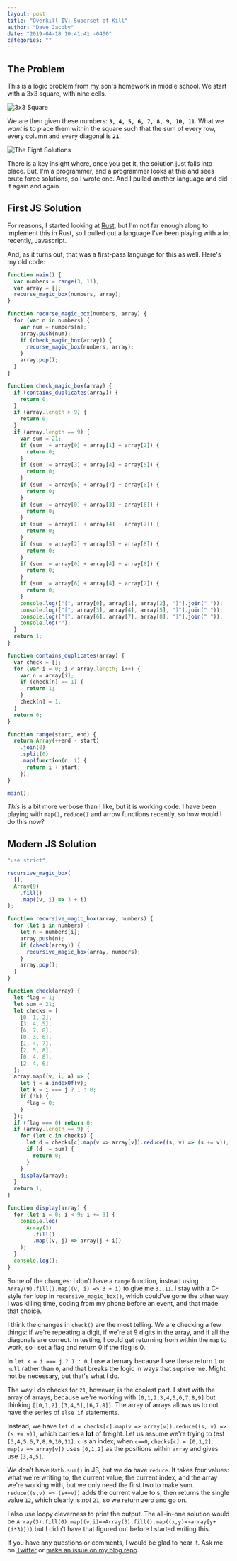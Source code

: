 ```yaml
---
layout: post
title: "Overkill IV: Superset of Kill"
author: "Dave Jacoby"
date: "2019-04-18 10:41:41 -0400"
categories: ""
---
```


## The Problem

This is a logic problem from my son's homework in middle school. We start with a 3x3 square, with nine cells.

![3x3 Square](https://jacoby.github.io/images/mb1.jpg)

We are then given these numbers: **`3, 4, 5, 6, 7, 8, 9, 10, 11`**. What we _want_ is to place them within the square such that the sum of every row, every column and every diagonal is **`21`**.

![The Eight Solutions](https://jacoby.github.io/images/mb2.jpg)

There is a key insight where, once you get it, the solution just falls into place. But, I'm a programmer, and a programmer looks at this and sees brute force solutions, so I wrote one. And I pulled another language and did it again and again.

## First JS Solution

For reasons, I started looking at [Rust](https://www.rust-lang.org/), but I'm not far enough along to implement this in Rust, so I pulled out a language I've been playing with a lot recently, Javascript.

And, as it turns out, that was a first-pass language for this as well. Here's my old code:

```javascript
function main() {
  var numbers = range(3, 11);
  var array = [];
  recurse_magic_box(numbers, array);
}

function recurse_magic_box(numbers, array) {
  for (var n in numbers) {
    var num = numbers[n];
    array.push(num);
    if (check_magic_box(array)) {
      recurse_magic_box(numbers, array);
    }
    array.pop();
  }
}

function check_magic_box(array) {
  if (contains_duplicates(array)) {
    return 0;
  }
  if (array.length > 9) {
    return 0;
  }
  if (array.length == 9) {
    var sum = 21;
    if (sum != array[0] + array[1] + array[2]) {
      return 0;
    }
    if (sum != array[3] + array[4] + array[5]) {
      return 0;
    }
    if (sum != array[6] + array[7] + array[8]) {
      return 0;
    }
    if (sum != array[0] + array[3] + array[6]) {
      return 0;
    }
    if (sum != array[1] + array[4] + array[7]) {
      return 0;
    }
    if (sum != array[2] + array[5] + array[8]) {
      return 0;
    }
    if (sum != array[0] + array[4] + array[8]) {
      return 0;
    }
    if (sum != array[6] + array[4] + array[2]) {
      return 0;
    }
    console.log(["[", array[0], array[1], array[2], "]"].join(" "));
    console.log(["[", array[3], array[4], array[5], "]"].join(" "));
    console.log(["[", array[6], array[7], array[8], "]"].join(" "));
    console.log("");
  }
  return 1;
}

function contains_duplicates(array) {
  var check = [];
  for (var i = 0; i < array.length; i++) {
    var n = array[i];
    if (check[n] == 1) {
      return 1;
    }
    check[n] = 1;
  }
  return 0;
}

function range(start, end) {
  return Array(++end - start)
    .join(0)
    .split(0)
    .map(function(n, i) {
      return i + start;
    });
}

main();
```

_This_ is a bit more verbose than I like, but it is working code. I have been playing with `map()`, `reduce()` and arrow functions recently, so how would I do this now?

## Modern JS Solution

```javascript
"use strict";

recursive_magic_box(
  [],
  Array(9)
    .fill()
    .map((v, i) => 3 + i)
);

function recursive_magic_box(array, numbers) {
  for (let i in numbers) {
    let n = numbers[i];
    array.push(n);
    if (check(array)) {
      recursive_magic_box(array, numbers);
    }
    array.pop();
  }
}

function check(array) {
  let flag = 1;
  let sum = 21;
  let checks = [
    [0, 1, 2],
    [3, 4, 5],
    [6, 7, 8],
    [0, 3, 6],
    [1, 4, 7],
    [2, 5, 8],
    [0, 4, 8],
    [2, 4, 6]
  ];
  array.map((v, i, a) => {
    let j = a.indexOf(v);
    let k = i === j ? 1 : 0;
    if (!k) {
      flag = 0;
    }
  });
  if (flag === 0) return 0;
  if (array.length == 9) {
    for (let c in checks) {
      let d = checks[c].map(v => array[v]).reduce((s, v) => (s += v));
      if (d != sum) {
        return 0;
      }
    }
    display(array);
  }
  return 1;
}

function display(array) {
  for (let i = 0; i < 9; i += 3) {
    console.log(
      Array(3)
        .fill()
        .map((v, j) => array[j + i])
    );
  }
  console.log();
}
```

Some of the changes: I don't have a `range` function, instead using `Array(9).fill().map((v, i) => 3 + i)` to give me `3..11`. I stay with a C-style `for` loop in `recursive_magic_box()`, which could've gone the other way. I was killing time, coding from my phone before an event, and that made that choice.

I think the changes in `check()` are the most telling. We are checking a few things: if we're repeating a digit, if we're at 9 digits in the array, and if all the diagonals are correct. In testing, I could get returning from within the `map` to work, so I set a flag and return 0 if the flag is 0.

In `let k = i === j ? 1 : 0`, I use a ternary because I see these return `1` or `null` rather than `0`, and that breaks the logic in ways that suprise me. Might not be necessary, but that's what I do.

The way I do checks for `21`, however, is the coolest part. I start with the array of arrays, because we're working with `[0,1,2,3,4,5,6,7,8,9]` but thinking `[[0,1,2],[3,4,5],[6,7,8]]`. The array of arrays allows us to not have the series of `else if` statements.

Instead, we have `let d = checks[c].map(v => array[v]).reduce((s, v) => (s += v))`, which carries a **lot** of freight. Let us assume we're trying to test `[3,4,5,6,7,8,9,10,11]`. `c` is an index; when `c==0`, `checks[c] = [0,1,2]`. `map(v => array[v])` uses `[0,1,2]` as the positions within `array` and gives use `[3,4,5]`.

We don't have `Math.sum()` in JS, but we **do** have `reduce`. It takes four values: what we're writing to, the current value, the current index, and the array we're working with, but we only need the first two to make sum. `reduce((s,v) => (s+=v))` adds the current value to s, then returns the single value `12`, which clearly is _not_ `21`, so we return zero and go on.

I also use loopy cleverness to print the output. The all-in-one solution would be `Array(3).fill(0).map((v,i)=>Array(3).fill().map((x,y)=>array[y+(i*3)]))` but I didn't have that figured out before I started writing this.

If you have any questions or comments, I would be glad to hear it. Ask me on [Twitter](https://twitter.com/jacobydave) or [make an issue on my blog repo](https://github.com/jacoby/jacoby.github.io).
